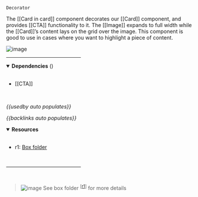 `Decorator` <!-- category start --><!-- category end -->

The [[Card in card]] component decorates our [[Card]] component, and provides [[CTA]] functionality to it. The [[Image]] expands to full width while the [[Card]]’s content lays on the grid over the image. This component is good to use in cases where you want to highlight a piece of content.

![image](https://user-images.githubusercontent.com/3793636/119054583-7dfa1200-b98d-11eb-8c06-61d85524f5ef.png)

<hr width="40%" />

<!-- toc start open="true" depthStart="3" depthEnd="5" --><!-- toc end -->

<details open="true">
  <summary><strong>Dependencies</strong> (<!-- dependencyCount start --><!-- dependencyCount end -->)</summary><br />

- [[CTA]]

<br />
</details>

<!-- usedby start open="true" -->
*{{usedby auto populates}}*
<!-- usedby end -->

<!-- backlinks start open="true" -->
*{{backlinks auto populates}}*
<!-- backlinks end -->

<a name="resources"></a>
<details open="true">
  <summary><strong>Resources</strong></summary><br />

- r1: [Box folder](https://ibm.ent.box.com/folder/132489332751)

<br />
</details>

<hr width="40%" />

<br />

> ![image](https://user-images.githubusercontent.com/3793636/117873919-f6faba80-b265-11eb-81a5-039bdcd822e8.png)  See box folder <sup>[[r1](#resources)]</sup> for more details